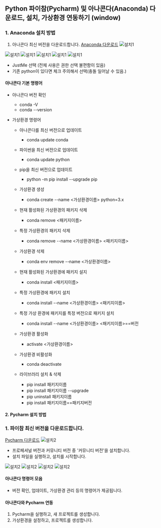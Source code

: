 ## Python 파이참(Pycharm) 및 아나콘다(Anaconda) 다운로드, 설치, 가상환경 연동하기 (window)


### 1. Anaconda 설치 방법

1. 아나콘다 최신 버전을 다운로드합니다. 
[Anaconda 다운로드](https://www.anaconda.com/download-success)
![설치1](https://github.com/leeapgil/study-summary/blob/master/img/machine/2.PNG)

![설치1](https://github.com/leeapgil/study-summary/blob/master/img/machine/3-1.PNG)
![설치1](https://github.com/leeapgil/study-summary/blob/master/img/machine/3-2.PNG)
![설치1](https://github.com/leeapgil/study-summary/blob/master/img/machine/3-3.PNG)
![설치1](https://github.com/leeapgil/study-summary/blob/master/img/machine/3-4.PNG)
![설치1](https://github.com/leeapgil/study-summary/blob/master/img/machine/3-5.PNG)

 - JustMe 선택 (전체 사용은 권한 선택 불편함이 있음)
 - 기존 python이 있다면 체크 주의해서 선택(충돌 일어날 수 있음.)
   
#### 아나콘다 기본 명령어
- 아나콘다 버전 확인
  - conda -V
  - conda --version

- 가상환경 명령어
  - 아나콘다를 최신 버전으로 업데이트
    * conda update conda
  - 파이썬을 최신 버전으로 업데이트
    * conda update python
  - pip을 최신 버전으로 업데이트
    * python -m pip install --upgrade pip
  - 가상환경 생성 
    * conda create --name <가상환경이름> python=3.x

  - 현재 활성화된 가상환경의 패키지 삭제
    * conda remove <패키지이름>
  - 특정 가상환경의 패키지 삭제
    * conda remove --name <가상환경이름> <패키지이름>
  - 가상환경 삭제
    * conda env remove --name <가상환경이름>
  - 현재 활성화된 가상환경에 패키지 설지
    * conda install <패키지이름>
  - 특정 가상환경에 패키지 설치
    * conda install --name <가상환경이름> <패키지이름>
  - 특정 가상 환경에 패키지를 특정 버전으로 패키지 설치
    * conda install --name  <가상환경이름> <패키지이름>==버전

  - 가상환경 활성화
    * activate <가상환경이름>
  - 가상환경 비활성화
    * conda deactivate
   
  - 라이브러리 설치 & 삭제
    * pip install 패키지이름
    * pip install 패키지이름 --upgrade
    * pip uninstall 패키지이름
    * pip install 패키지이름==패키지버전

#### 2. Pycharm 설치 방법

### 1. 파이참 최신 버전을 다운로드합니다. 
[Pycharm 다운로드](https://www.jetbrains.com/ko-kr/pycharm/download/?section=windows)
![설치2](https://github.com/leeapgil/study-summary/blob/master/img/machine/1.PNG)
- 프로페셔널 버전과 커뮤니티 버전 중 '커뮤니티 버전'을 설치합니다.
- 설치 파일을 실행하고, 설치를 시작합니다.

![설치2](https://github.com/leeapgil/study-summary/blob/master/img/machine/4-1.PNG)
![설치2](https://github.com/leeapgil/study-summary/blob/master/img/machine/4-2.PNG)
![설치2](https://github.com/leeapgil/study-summary/blob/master/img/machine/4-3.PNG)
![설치2](https://github.com/leeapgil/study-summary/blob/master/img/machine/4-4.PNG)


#### 아나콘다 명령어 모음
- 버전 확인, 업데이트, 가상환경 관리 등의 명령어가 제공됩니다.

#### 아나콘다와 Pycharm 연동
1. Pycharm을 실행하고, 새 프로젝트를 생성합니다.
2. 가상환경을 설정하고, 프로젝트를 생성합니다.
